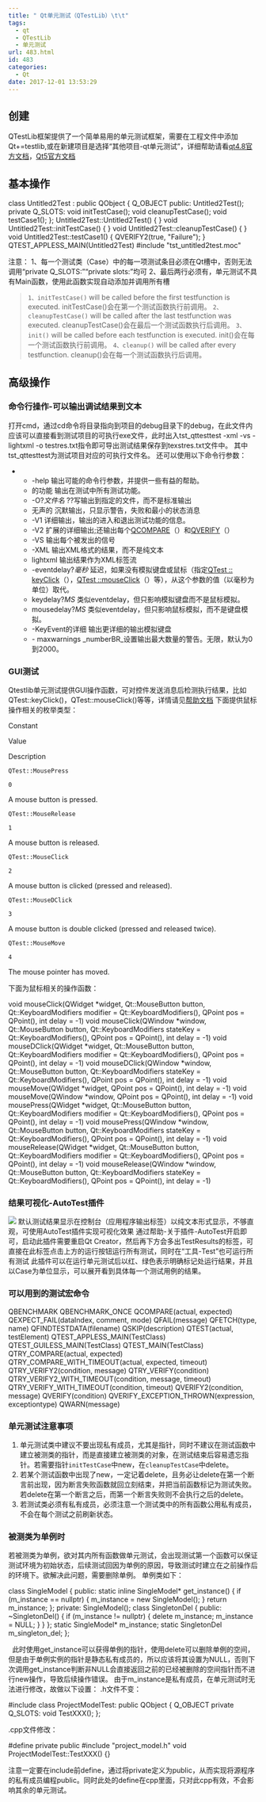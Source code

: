 ```yaml
---
title: " Qt单元测试（QTestLib）\t\t"
tags:
  - qt
  - QTestLib
  - 单元测试
url: 483.html
id: 483
categories:
  - Qt
date: 2017-12-01 13:53:29
---
```


创建
--

QTestLib框架提供了一个简单易用的单元测试框架，需要在工程文件中添加Qt+=testlib,或在新建项目是选择“其他项目-qt单元测试”，详细帮助请看[qt4.8官方文档](http://doc.qt.io/qt-4.8/qtestlib-manual.html)，[Qt5官方文档](http://doc.qt.io/qt-5/qttest-index.html)

基本操作
----

class Untitled2Test : public QObject {
    Q_OBJECT
public:
    Untitled2Test();
private Q_SLOTS:
    void initTestCase();
    void cleanupTestCase();
    void testCase1();
};
Untitled2Test::Untitled2Test() {
}
void Untitled2Test::initTestCase() {
}
void Untitled2Test::cleanupTestCase() {
}
void Untitled2Test::testCase1() {
    QVERIFY2(true, "Failure");
}
QTEST\_APPLESS\_MAIN(Untitled2Test)
#include "tst_untitled2test.moc"

注意： 1、每一个测试类（Case）中的每一项测试条目必须在Qt槽中，否则无法调用“private Q_SLOTS:”“private slots:”均可 2、最后两行必须有，单元测试不具有Main函数，使用此函数实现自动添加并调用所有槽

> `1、initTestCase()` will be called before the first testfunction is executed. initTestCase()会在第一个测试函数执行前调用。 `2、cleanupTestCase()` will be called after the last testfunction was executed. cleanupTestCase()会在最后一个测试函数执行后调用。 `3、init()` will be called before each testfunction is executed. init()会在每一个测试函数执行前调用。 `4、cleanup()` will be called after every testfunction. cleanup()会在每一个测试函数执行后调用。

高级操作
----

### 命令行操作-可以输出调试结果到文本

打开cmd，通过cd命令将目录指向到项目的debug目录下的debug，在此文件内应该可以直接看到测试项目的可执行exe文件，此时出入tst\_qttesttest -xml -vs -lightxml -o testres.txt指令即可导出测试结果保存到texstres.txt文件中。 其中tst\_qttesttest为测试项目对应的可执行文件名。 还可以使用以下命令行参数：

*   *   -help 输出可能的命令行参数，并提供一些有益的帮助。
    *   的功能 输出在测试中所有测试功能。
    *   -O?_文件名_ ??写输出到指定的文件，而不是标准输出
    *   无声的 沉默输出，只显示警告，失败和最小的状态消息
    *   -V1 详细输出，输出的进入和退出测试功能的信息。
    *   -V2 扩展的详细输出;还输出每个[QCOMPARE](http://doc.qt.nokia.com/4.6/qtest.html#QCOMPARE)（）和[QVERIFY](http://doc.qt.nokia.com/4.6/qtest.html#QVERIFY)（）
    *   -VS 输出每个被发出的信号
    *   -XML 输出XML格式的结果，而不是纯文本
    *   lightxml 输出结果作为XML标签流
    *   -eventdelay?_毫秒_ 延迟，如果没有模拟键盘或鼠标（指定[QTest :: keyClick](http://doc.qt.nokia.com/4.6/qtest.html#keyClick)（），[QTest ::mouseClick](http://doc.qt.nokia.com/4.6/qtest.html#mouseClick)（）等），从这个参数的值（以毫秒为单位）取代。
    *   keydelay?_MS_ 类似eventdelay，但只影响模拟键盘而不是鼠标模拟。
    *   mousedelay?_MS_ 类似eventdelay，但只影响鼠标模拟，而不是键盘模拟。
    *   -KeyEvent的详细 输出更详细的输出模拟键盘
    *   \- maxwarnings _numberBR_设置输出最大数量的警告。无限，默认为0到2000。

### GUI测试

Qtestlib单元测试提供GUI操作函数，可对控件发送消息后检测执行结果，比如QTest::keyClick()，QTest::mouseClick()等等，详情请见[帮助文档](http://doc.qt.io/qt-5/qtest.html) 下面提供鼠标操作相关的枚举类型：

Constant

Value

Description

`QTest::MousePress`

`0`

A mouse button is pressed.

`QTest::MouseRelease`

`1`

A mouse button is released.

`QTest::MouseClick`

`2`

A mouse button is clicked (pressed and released).

`QTest::MouseDClick`

`3`

A mouse button is double clicked (pressed and released twice).

`QTest::MouseMove`

`4`

The mouse pointer has moved.

下面为鼠标相关的操作函数：

void mouseClick(QWidget *widget, Qt::MouseButton button, Qt::KeyboardModifiers modifier = Qt::KeyboardModifiers(), QPoint pos = QPoint(), int delay = -1)
void mouseClick(QWindow *window, Qt::MouseButton button, Qt::KeyboardModifiers stateKey = Qt::KeyboardModifiers(), QPoint pos = QPoint(), int delay = -1)
void mouseDClick(QWidget *widget, Qt::MouseButton button, Qt::KeyboardModifiers modifier = Qt::KeyboardModifiers(), QPoint pos = QPoint(), int delay = -1)
void mouseDClick(QWindow *window, Qt::MouseButton button, Qt::KeyboardModifiers stateKey = Qt::KeyboardModifiers(), QPoint pos = QPoint(), int delay = -1)
void mouseMove(QWidget *widget, QPoint pos = QPoint(), int delay = -1)
void mouseMove(QWindow *window, QPoint pos = QPoint(), int delay = -1)
void mousePress(QWidget *widget, Qt::MouseButton button, Qt::KeyboardModifiers modifier = Qt::KeyboardModifiers(), QPoint pos = QPoint(), int delay = -1)
void mousePress(QWindow *window, Qt::MouseButton button, Qt::KeyboardModifiers stateKey = Qt::KeyboardModifiers(), QPoint pos = QPoint(), int delay = -1)
void mouseRelease(QWidget *widget, Qt::MouseButton button, Qt::KeyboardModifiers modifier = Qt::KeyboardModifiers(), QPoint pos = QPoint(), int delay = -1)
void mouseRelease(QWindow *window, Qt::MouseButton button, Qt::KeyboardModifiers stateKey = Qt::KeyboardModifiers(), QPoint pos = QPoint(), int delay = -1)

### 结果可视化-AutoTest插件

![](http://wx3.sinaimg.cn/mw690/a8dbb8d6ly1fm183rt13mj20r106paaa.jpg) 默认测试结果显示在控制台（应用程序输出标签）以纯文本形式显示，不够直观，可使用AutoTest插件实现可视化效果 通过帮助-关于插件-AutoTest开启即可，启动此插件需要重启Qt Creator，然后再下方会多出TestResults的标签，可直接在此标签点击上方的运行按钮运行所有测试，同时在“工具-Test”也可运行所有测试 此插件可以在运行单元测试后以红、绿色表示明确标记处运行结果，并且以Case为单位显示，可以展开看到具体每一个测试用例的结果。

### 可以用到的测试宏命令

QBENCHMARK
QBENCHMARK_ONCE
QCOMPARE(actual, expected)
QEXPECT_FAIL(dataIndex, comment, mode)
QFAIL(message)
QFETCH(type, name)
QFINDTESTDATA(filename)
QSKIP(description)
QTEST(actual, testElement)
QTEST\_APPLESS\_MAIN(TestClass)
QTEST\_GUILESS\_MAIN(TestClass)
QTEST_MAIN(TestClass)
QTRY_COMPARE(actual, expected)
QTRY\_COMPARE\_WITH_TIMEOUT(actual, expected, timeout)
QTRY_VERIFY2(condition, message)
QTRY_VERIFY(condition)
QTRY\_VERIFY2\_WITH_TIMEOUT(condition, message, timeout)
QTRY\_VERIFY\_WITH_TIMEOUT(condition, timeout)
QVERIFY2(condition, message)
QVERIFY(condition)
QVERIFY\_EXCEPTION\_THROWN(expression, exceptiontype)
QWARN(message)

### 单元测试注意事项

1.  单元测试类中建议不要出现私有成员，尤其是指针，同时不建议在测试函数中建立被测类的指针，而是直接建立被测类的对象，在测试结束后容易遗忘指针。若需要指针`initTestCase`中new，在`cleanupTestCase`中delete。
2.  若某个测试函数中出现了new，一定记着delete，且务必让delete在第一个断言前出现，因为断言失败函数就回立刻结束，并把当前函数标记为测试失败。若delete在第一个断言之后，而第一个断言失败则不会执行之后的delete。
3.  若测试类必须有私有成员，必须注意一个测试类中的所有函数公用私有成员，不会在每个测试之前刷新状态。

### 被测类为单例时

若被测类为单例，欲对其内所有函数做单元测试，会出现测试第一个函数可以保证测试环境为初始状态，后续测试回因为单例的原因，导致测试时建立在之前操作后的环境下。欲解决此问题，需要删除单例。 单例类如下：

class SingleModel {
public:
    static inline SingleModel* get_instance() {
        if (m_instance == nullptr) {
               m_instance = new SingleModel();
        }
        return m_instance;
    };
private:
    SingleModel();
    class SingletonDel {
    public:
        ~SingletonDel() {
            if (m_instance != nullptr) {
                delete m_instance;
                m_instance = NULL;
            }
        }
    };
    static SingleModel* m_instance;
    static SingletonDel m\_singleton\_del;
};

  此时使用get\_instance可以获得单例的指针，使用delete可以删除单例的空间，但是由于单例实例的指针是静态私有成员的，所以应该将其设置为NULL，否则下次调用get\_instance判断非NULL会直接返回之前的已经被删除的空间指针而不进行new操作，导致后续操作错误。 由于m_instance是私有成员，在单元测试时无法进行修改，故做以下设置： .h文件不变：

#include <QtTest>
class ProjectModelTest: public QObject {
    Q_OBJECT
private Q_SLOTS:
        void TestXXX();
};

.cpp文件修改：

#define private public
#include "project_model.h"
void ProjectModelTest::TestXXX() {}

注意一定要在include前define，通过将private定义为public，从而实现将源程序的私有成员编程public。同时此处的define在cpp里面，只对此cpp有效，不会影响其余的单元测试。